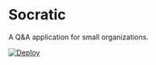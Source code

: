 # Socratic

A Q&A application for small organizations.

[![Deploy](https://www.herokucdn.com/deploy/button.svg)](https://heroku.com/deploy)